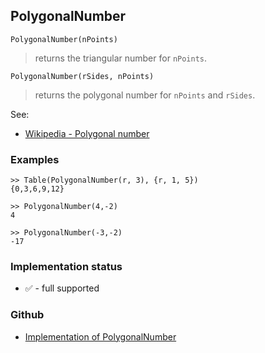 ## PolygonalNumber

```
PolygonalNumber(nPoints)
```

> returns the triangular number for `nPoints`.

```
PolygonalNumber(rSides, nPoints)
```

> returns the polygonal number for `nPoints` and `rSides`.
 
See:
* [Wikipedia - Polygonal number](https://en.wikipedia.org/wiki/Polygonal_number)

### Examples

```
>> Table(PolygonalNumber(r, 3), {r, 1, 5}) 
{0,3,6,9,12}

>> PolygonalNumber(4,-2) 
4

>> PolygonalNumber(-3,-2)
-17
```







### Implementation status

* &#x2705; - full supported

### Github

* [Implementation of PolygonalNumber](https://github.com/axkr/symja_android_library/blob/master/symja_android_library/matheclipse-core/src/main/java/org/matheclipse/core/builtin/Combinatoric.java#L2242) 
